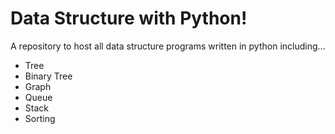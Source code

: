 # Data Structure with Python!
A repository to host all data structure programs written in python including...

- Tree
- Binary Tree
- Graph
- Queue
- Stack
- Sorting

